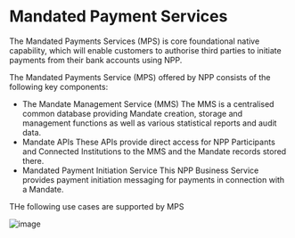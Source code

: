 # Mandated Payment Services

The Mandated Payments Services (MPS) is core foundational native capability, which will enable customers to authorise third parties to initiate payments from their bank accounts using NPP. 

The Mandated Payments Service (MPS) offered by NPP consists of the following key components:
- The Mandate Management Service (MMS)
The MMS is a centralised common database providing Mandate creation, storage and management functions as well as various statistical reports and audit data.
- Mandate APIs
These APIs provide direct access for NPP Participants and Connected Institutions to the MMS and the Mandate records stored there.
- Mandated Payment Initiation Service
This NPP Business Service provides payment initiation messaging for payments in connection with a Mandate.

THe following use cases are supported by MPS 

![image](https://user-images.githubusercontent.com/9028357/114328253-57231180-9b7f-11eb-81c1-3198329b42d6.png)

